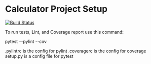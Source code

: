 # Calculator Project Setup
[![Build Status](https://app.travis-ci.com/kn329/calc2.svg?branch=main)](https://app.travis-ci.com/kn329/calc2)

To run tests, Lint, and Coverage report use this command:

pytest  --pylint --cov

.pylintrc is the config for pylint
.coveragerc is the config for coverage
setup.py is a config file for pytest
